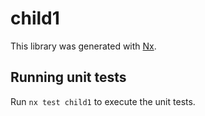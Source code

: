 # child1

This library was generated with [Nx](https://nx.dev).

## Running unit tests

Run `nx test child1` to execute the unit tests.
